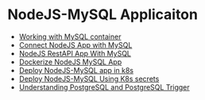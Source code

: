 

# NodeJS-MySQL Applicaiton

- [Working with MySQL container]()
- [Connect NodeJS App with MySQL]()
- [NodeJS RestAPI App With MySQL]()
- [Dockerize NodeJS MySQL App]()
- [Deploy NodeJS-MySQL app in k8s]()
- [Deploy NodeJS-MySQL Using K8s secrets]()
- [Understanding PostgreSQL and PostgreSQL Trigger]()
